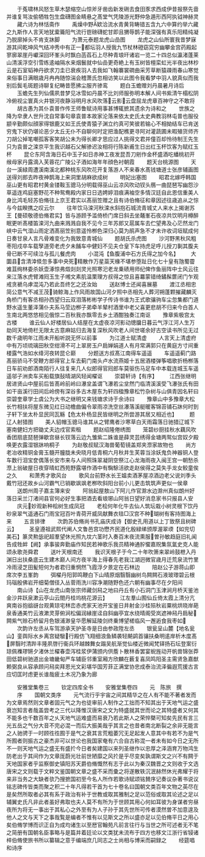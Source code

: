 <!-- { "loadSidebar": true } -->
　　于菟啸林风怒生草木瑟缩空山惊斧牙凿齿新发硎去食田豕求西成伊昔报祭先啬并谁复骂汝偷牺牲包生盘礴图金睛悬之髙堂气凭陵游光野仲急遁形西阿执钺神赫灵
　　藏六诗为林恬斋作
　　禹燥中野欵洽流水青黄背畴错五含九六中算约举六藏之九斯作人言天地犹槖籥阳气流行鬯磅礴蛇甘即且猬辱鹊子能深强有真乐阳精纯凝乃脱廓掉头不肯支牀脚
　　为萧元泰题龙虎山嵒图
　　龙虎之山仙所寰我昔梦寐游其间乾坤风气结冲秀中有正一都坛羽人授我九节杖林磴窈窕穷幽攀金宫药殿起寥廓翠崖丹巘深回环峯头时飘白菡萏石上尽种青琅玕诸岩一览二十四总似瀛渚蓬莱山清溪浮空引雪练逺岫隔水来烟鬟就中仙嵒更奇絶上有玉树皆檀栾虹光半夜出林杪云是石室韬神丹欲求刀圭已衰疾羽人去我如飞翰褰裳磵曲采芳草断猿疎雨春山寒觉来俗事日满眼歳月冉冉随惊湍会稽萧氏忽相访笑以此图令我看梦中羽人貌真似而我别后鬓毛斑题诗聊复纪畴昔愿拂尘服齐骖鸾
　　题白玉蟾赠刘丹晨暑月诗后
　　玉蟾先生列仙儒夙昔梦见冰雪如丹晨不比刘师服弥明本解人间书紫清午榻松阴冷俯视尘寰真火井银河夜静浴明月水风吹落云影云盘屈龙虎章百神守之不敢将
　　胡古愚为其仆袁普作传王师鲁赋诗用事甚博辄摭其遗余为诗和之
　　世族之降为皁隶人世升沈自常事句章袁普本故家沦落来依太史氏太史典教羽林屯普也服役颛辛勤颇似顔家得银鹿又如王氏使青猿子渊立约真可笑彼若输心不相拗结车已肯送穷鬼下状仍堪论恶少太丘无仆不自聊何时定把渔配樵更寻阿对灌蔬圃未暇殖货师齐刀胡公掉笔嘲孤客客笑胡公未为得长卿才思应过人挑得文君并僮百却怜待制王先生只为袁普之滦京平生我识越石父解骖迟汝相将行陈新甫生日出红玉杯饮客为赋红玉杯
　　昆仑东阿含海日石中玉子如日赤神工夜发昆吾刀剜作金杯盛酒吃蟠桃初开缑母家丹露滴入芙蓉花广陵公子酒如海年年顔色衬朝霞
　　题天台桃源图
　　天台一溪緑周遭溪南溪北都种桃东风吹花开复落游人不来春水髙钱塘道士张彦辅画图送得刘郎去昨夜神鹊海上来洞里胡麻欲成树
　　明妃出塞图
　　昭君北嫁呼韩国巫山更有昭君村黄金镂鞍玉骢马分明载得巫山云凉风吹动钗头鴈一曲琵琶写幽怨沙草遥连鸡庭塞野花不种鸳鸯殿内家日日选娉婷泪痕满袖空多情汉廷自此恩信重美人身比鸿毛轻苏伯脩往上京王君实以髙丽笠赠之且有诗伯脩征和章因述往歳追从之悰与今兹睽携之叹云尔
　　往年饮马滦河秋滦水斜抱石城流青城丈人来水上揭谢苏王【曼硕敬德伯脩君实】皆与游顾予滥倚桥门席日斜去坐鼇峯石夜凉共饮明月樽醉眠更听髙楼笛滦河九曲来溅溅自我不见今三年苏郎又扈属车去伫望弗及心茫然龙门峡中云气湿山雨定洒髙丽笠别意遥怜栁色深归心莫为鹃声急不才未许收词垣赋成何日奏甘泉人言凡骨难变化为我致意青城仙
　　题胡氏杀虎图
　　沙河野黑秋风粗枣阳戍卒车载孥道旁老虎夕未餔车中健妇不见夫仓皇下车持虎足呼儿授刀剚其腹夫骨已断不可续泣与孤儿餐虎肉
　　小混沌【鱼腹浦中石方氏得之加今名】
　　大圜县含清涬倐忽多事中央死精散作万星蘂天椽不堪参堕趾日化七十皇有虺蜀霤难苴绚林委杀妖壶涿惊弗燬剡剡灵光照寒汜老龙乗碛用师纪俾作鱼丽阵中士风云往来江落水虎臂滩囘玉生子缃文素肌温栗理方叔得之惊且喜羃蒙错绮鐍髹篚闭门乍观戒贪褫乌虖混沌乃若此吾终乞之还汝始
　　送赵博士还闻喜展墓
　　渡江丞相忠简公意气不减王茂骑鲸海上作风雨故国山河夕照中丞相先人葬河朔蓬颗摧藏麟灭角桥门有客丞相孙西望归云双泪落彬彬学子传诗书谁为王式歌骧驹车尘忽集都门道野水遥生董泽蒲仆夫系马茔边栁子弟牵羊辇村酒里中老父喜更悲胡不归来今白首人生南北两悠悠相见俄惊二百秋我亦飘零去乡土酒酣独奏江南讴
　　豫章紫极宫太古楼
　　谁云仙人好楼居仙人结屋在太虚夜凉河影动牕牖日暮云气浮江河人生万劫同天地倚栏无限太古意麻姑归去海复深秋风吹老人间世嗟余好古空读书所见无过数千歳明年江雨未开船听説无怀以前事
　　为江道士赋清虚
　　人言天上清虚府中有万顷琉璃田秋空绀滑不可上翠房玉户扃婵娟道人有月常满郭只在黄庭方寸间重楼露气浩如水绛河夜转昆仑巅
　　分题送方叔髙江南得车遥遥
　　车遥遥蓟门路髙丽骄马不受鞭方郎得官上车去蓟门南头卢水流燕姬十五居酒楼弹筝唱歌折杨栁落日车前劝郎酒南陌行人往复来几人似郎得官囘郎车莫驱伤马足车中本载连城玉车遥遥邬子洲卖车买船载旗鼔晴湖风轻闻櫂讴
　　崇碧轩诗【有序】
　　江西张继明居进贤山中屋前后皆髙岭前岭曰瀑坌盖谓飞瀑若尘坌然门临清溪溪受飞瀑张氏有田如干亩溪行田间后岭傍有深谷多古木屋东为轩四楹豫章松竹杂树与山俱青因名轩曰崇碧奎章学士虞公为大书之继明又来钱塘求诗于余诗曰
　　豫章山中多豫章大松长竹相扶将屋东微见红日动檐曲偏令翠雨凉洗空丝瀑落溪艇暖客锦苔铺石牀何时到子轩下坐太朴显民同瓦觞【危太朴杨显民皆继明之所尝游其居又相近也】
　　题辽人射猎图
　　美人貂帽玉骢马谁其从之臂鹰者沙寒草白天雨霜落日驰猎辽城下塞南健妇方把锄丈夫边戍官索租
　　题赵绍隆倦绣图
　　笼碧纱厨挂秋水藕风吹香团扇底琵琶弹歇宫昼长钗落云边九雏紫二姝谁是薛灵芸绣得金塘两鸳似宫奴夕殿唤更衣露湿银牀响桐子
　　为赵敬叔赋汉海兽葡萄镜盖郑夹漈家故物也
　　尚方老冶收精铜金膏玉髓开朣胧未央晓月低青桐六月秋井生芙蓉当涂妖鬼负神器铜人登车数行泪宝奁偶落长安市来与人间照珠翠凝阴空祭江心龙海雨夜入闽王宫一朝愁杀漈上翁破屋日夜穿晴虹西苑野露堪作酒中有騊駼活欲走赵侯得之莫失手龙女鲛童俟之久
　　和萧秀才歌风台
　　歌风台前野水长王媪卖酒茅屋凉酒边老父说刘季头戴竹冠还故乡山河霸气已销歇飒飒老栁吹斜阳台前小儿更击筑筑声更似一侯章
　　送朗州周子嘉主簿来安
　　阿翁起屋敖山下阿儿作官滁水边滁州真似朗州好落日采兰汀渚间县官何必好生事把酒去看琅琊山阿翁日望好消息家书只报县人安
　　庆元妙观新种桧树生成凤冠
　　老桧何年化牛去仙人筑坛栽小树灵根下饮丹砂泉翠气遥通石门雨宝冠百叶青荷开威凤献舞衣毰□汉宫不种瑚树有客持图海上来
　　五言排律
　　次韵苏伯脩尚书孔庙庆成诗【御史孔用道以上丁致祭且树碑云】
　　圣皇遵祖武熙代阐人文鲁邑宫功懋齐民道化殷緑绨颁厚渥翠瑌【如兖切美石】篆灵勲毖祀超羣望休光照九坟六茎时入奏百末夜流熏服曽孙敏趋庭旧礼闻告成牲衅【阙】承事骏奔勤庙作知民若神歌乐我员精神通肸蠁嘉贶集氛氲史克人能颂永歌尧舜君
　　送叶天根南还
　　我识天根子于今二十年吹箫来翠岭鼓枻入丹渊日出扶桑底云生建木巅人间方夜半海上得春先老我江湖迥微官歳月迁荒泉流竹里冷雨浸芝田髪短何为者君归重惘然飞霞浮夕景定在石林边
　　陪赵公子游蒋山即席次李五峯韵
　　弭櫂丹阳郭鸣鞭白下山晴原烟翳翳幽树鸟闗闗石液玻瓈碧云根玛瑙殷佛岩开细菊僧径入丛菅雨洗川容净潮随野色还六朝有幽事尽在夕阳间
　　南山诗【山在龙虎山南张宗师藏剑舄之地曰丹丘有小石洞门玉津涧月桥天鉴池金沙井跃泉漱云亭山云閤丹桂坞桃花源云】
　　江左羣山囿仙丘倚太霞上清分亢爽南谷抱谽谺台观黄琼宅林峦赤虎家天池开宝鉴日井射金沙桂殒秋岩粟桃烘晓岸葩泉香通美竹云液漱灵芽俯涧松偏润縁崖迳自斜幽亭宜水绕晴阁受岚遮神舄丹扃秘闗紫气赊石桥留月色银浦渺皇华愿解延陵剑终乗博望槎临风一邂逅食我枣如
　　次韵许左丞从车驾游承天护圣寺是日由参政陞左丞
　　银瓮呈山麓【地名瓮山】銮舆际水乡离宫疑馺行殿仿飞翔细浪鱼鳞袭轻飇鹢首骧扶桑明逺岸析木度髙屏翳时清跸丰隆夙啓行衞兵环越棘舞女蹋吴航渐觉仙楼近微闻梵铎扬石坛登案衍琼佩襍璆锵夕渚休兰櫂春壶泻桂浆伊蒲颁内供薝卜散林香罢宴蜺旌动开帆兽锦张莽田低碧树驰道出金塘畿甸严车辅臣邻重室厢方欣麟在薮复喜凤鸣阳圣主需贤急嘉猷赖弼良从容承顾问舄奕拜恩光文彩堪华国芳菲正满堂协忠成泰治流泽徧遐荒援古言应切匡时虑更长谁哉疲土木况乃象为廊










　　安雅堂集卷三
　　钦定四库全书
　　安雅堂集卷四
　　元　陈旅　撰
　　序
　　国朝文类序
　　元气流行乎宇宙之间其精华之在人有不能不著者发而为文章焉然则文章者固元气之为也徒审前人制作之工拙而不知其出于天地气运之盛衰岂知言者哉盖尝考之三代以降惟汉唐宋之文为特盛就其世而论之其特盛者又何其不能多也千数百年之乆天地气运难盛而易衰乃若此斯人之荣悴槩可知矣先民有言三光五岳之气分大音不完必混一而后大振美哉乎其言之也昔者南北断裂之余非无能言之人驰骋于一时顾徃徃囿于是气之衰其言荒粗萎冗无足起发人意其中有若不为是气所囿者则振古之豪杰非可以世论也我国家奄有六合自古称混一者未有如今日之无所不一则天地气运之盛无有盛扵今日者矣建国以来列圣继作以忠厚之泽涵育万物鸿生防老出于其间作为文章厐蔚光壮前世陋靡之风扵是乎尽变矣孰谓斯文之兴不有闗于天地国家者乎监察御史镇阳苏天爵伯脩慨然有志于此以为秦汉魏晋之文则收于文选唐宋之文则载于文粹文鉴国朝文章之盛不采而彚之将遂散轶沉泯赫然休光弗耀于将来非当务之大缺者欤乃搜摭国初至今名人所作若歌诗赋颂铭賛序记奏议杂著书说议铭志碑传皆类而聚之积二十年凡得若干首为七十卷名曰国朝文类百年文物之英尽在是矣然所取者必其有系于政治有补于世教或取其雅制之足以范俗或取其论述之足以辅翼史氏凡非此者虽好弗取也夫人莫不有所为于世顾其用心何如耳彼为身谋者穷昼夜所为将无一事出于其私心之外至有为人子孙于其先世所可传者漠然曽不加意遑及他人之文与天下之事哉覧是编者不惟有以见斯文之所以盛亦足以见伯脩平日之用心矣伯脩学博而识正自为成均诸生以至厯官翰苑凡前言往行与当世之所可述者无不笔之简册有国朝名臣事略与是篇并着廷论以文类犹未流布于四方也移文江浙行省锓诸梓伯脩使旅书所以纂辑之意于编端庶几同志之士尚相与博采而嗣録之
　　经筵唱和诗序

